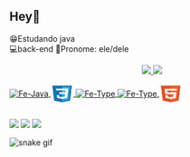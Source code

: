 ## Hey👋

😁Estudando java  
💻back-end
🧑Pronome: ele/dele

<div align="center">
  <a href="https://github.com/zaidancarvalho">
  <img height="180em" src="https://github-readme-stats.vercel.app/api?username=zaidancarvalho&show_icons=true&theme=dracula&include_all_commits=true&count_private=true"/>
  <img height="180em" src="https://github-readme-stats.vercel.app/api/top-langs/?username=zaidancarvalho&layout=compact&langs_count=7&theme=dracula"/>
</div>

<div style="display: inline_block"><br>
 
 <img align="center" alt="Fe-Java" height="30" width="40" src="https://cdn.jsdelivr.net/gh/devicons/devicon/icons/java/java-original.svg"/>
  <img align="center" alt="Fe-CSS" height="30" width="40" src="https://raw.githubusercontent.com/devicons/devicon/master/icons/css3/css3-original.svg">
  <img align="center" alt="Fe-Type" height="30" width="40" src="https://cdn.jsdelivr.net/gh/devicons/devicon/icons/typescript/typescript-original.svg" />
  <img align="center" alt="Fe-Type" height="30" width="40" src="https://cdn.jsdelivr.net/gh/devicons/devicon/icons/javascript/javascript-original.svg" />
  <img align="center" alt="Fe-HTML" height="30" width="40" src="https://raw.githubusercontent.com/devicons/devicon/master/icons/html5/html5-original.svg">
          
</div>


##

<div>
 <a href="https://www.youtube.com/watch?v=io-tr1Z2Cdk&feature=youtu.be" target="_blank"><img src="https://img.shields.io/badge/YouTube-FF0000?style=for-the-badge&logo=youtube&logoColor=white" target="_blank"></a>
 <a href="https://discord.gg/jFcCaycv" target="_blank"><img src="https://img.shields.io/badge/Discord-7289DA?style=for-the-badge&logo=discord&logoColor=white" target="_blank"></a> 
  <a href="https://www.linkedin.com/in/felipe-carvalho-fernandez/" target="_blank"><img src="https://img.shields.io/badge/-LinkedIn-%230077B5?style=for-the-badge&logo=linkedin&logoColor=white" target="_blank"></a> 

</div>
  
  ![snake gif](https://github.com/zaidancarvalho/zaidancarvalho/blob/output/github-contribution-grid-snake.svg)
